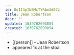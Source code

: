 ```yaml
---
id: 8qII3pINBMcTYRbmXd07z
title: Jean Robertson
desc: ''
updated: 1639762693854
created: 1639762693854
---
```



- [[person]] - Jean Robertson
- appeared 1x at the stoa

